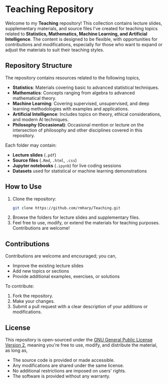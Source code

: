 # Teaching Repository

Welcome to my **Teaching** repository! This collection contains lecture slides, supplementary materials, and source files I've created for teaching topics related to **Statistics, Mathematics, Machine Learning, and Artificial Intelligence**. The content is designed to be flexible, with opportunities for contributions and modifications, especially for those who want to expand or adjust the materials to suit their teaching styles.

## Repository Structure

The repository contains resources related to the following topics,

- **Statistics**: Materials covering basic to advanced statistical techniques.
- **Mathematics**: Concepts ranging from algebra to advanced mathematical theory.
- **Machine Learning**: Covering supervised, unsupervised, and deep learning methodologies with examples and applications.
- **Artificial Intelligence**: Includes topics on theory, ethical considerations, and modern AI techniques.
- **Philosophy (Occasional)**: Occasional mention or lecture on the intersection of philosophy and other disciplines covered in this repository.

Each folder may contain:
- **Lecture slides** (`.pdf`)
- **Source files** (`.Rmd`, `.html`, `.css`)
- **Jupyter notebooks** (`.ipynb`) for live coding sessions
- **Datasets** used for statistical or machine learning demonstrations

## How to Use

1. Clone the repository:
   ```bash
   git clone https://github.com/rmharp/Teaching.git
   ```
2. Browse the folders for lecture slides and supplementary files.
3. Feel free to use, modify, or extend the materials for teaching purposes. Contributions are welcome!

## Contributions
Contributions are welcome and encouraged; you can,

- Improve the existing lecture slides
- Add new topics or sections
- Provide additional examples, exercises, or solutions

To contribute:

1. Fork the repository.
2. Make your changes.
3. Submit a pull request with a clear description of your additions or modifications.

## License

This repository is open-sourced under the [GNU General Public License Version 2](./LICENSE), meaning you're free to use, modify, and distribute the material, as long as,
- The source code is provided or made accessible.
- Any modifications are shared under the same license.
- No additional restrictions are imposed on users' rights.
- The software is provided without any warranty.
